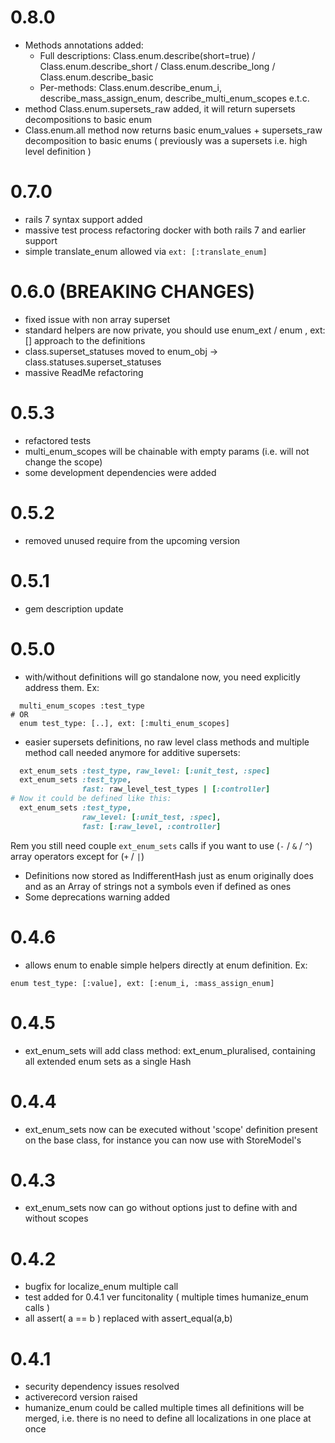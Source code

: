 # 0.8.0
* Methods annotations added:
  * Full descriptions: Class.enum.describe(short=true) / Class.enum.describe_short / Class.enum.describe_long / Class.enum.describe_basic
  * Per-methods: Class.enum.describe_enum_i, describe_mass_assign_enum, describe_multi_enum_scopes e.t.c.
* method Class.enum.supersets_raw added, it will return supersets decompositions to basic enum
* Class.enum.all method now returns basic enum_values + supersets_raw decomposition to basic enums ( previously was a supersets i.e. high level definition )

# 0.7.0 
* rails 7 syntax support added
* massive test process refactoring docker with both rails 7 and earlier support
* simple translate_enum allowed via `ext: [:translate_enum]`

# 0.6.0 (BREAKING CHANGES)
* fixed issue with non array superset
* standard helpers are now private, you should use enum_ext / enum , ext: []  approach to the definitions
* class.superset_statuses moved to enum_obj -> class.statuses.superset_statuses
* massive ReadMe refactoring

# 0.5.3
* refactored tests
* multi_enum_scopes will be chainable with empty params (i.e. will not change the scope)
* some development dependencies were added

# 0.5.2
* removed unused require from the upcoming version 

# 0.5.1
* gem description update

# 0.5.0
* with/without definitions will go standalone now, you need explicitly address them. Ex:
```
  multi_enum_scopes :test_type
# OR
  enum test_type: [..], ext: [:multi_enum_scopes]
```
* easier supersets definitions, no raw level class methods and multiple method call needed anymore for additive supersets:

```ruby
  ext_enum_sets :test_type, raw_level: [:unit_test, :spec]
  ext_enum_sets :test_type,
                fast: raw_level_test_types | [:controller]
# Now it could be defined like this: 
  ext_enum_sets :test_type, 
                raw_level: [:unit_test, :spec],
                fast: [:raw_level, :controller]
```
 Rem you still need couple `ext_enum_sets` calls if you want to use (`-` / `&` / `^`) array operators except for (`+` / `|`) 

* Definitions now stored as IndifferentHash just as enum originally does 
  and as an Array of strings not a symbols even if defined as ones
* Some deprecations warning added

# 0.4.6
* allows enum to enable simple helpers directly at enum definition. Ex: 
```
enum test_type: [:value], ext: [:enum_i, :mass_assign_enum]
```

# 0.4.5
* ext_enum_sets will add class method: ext_enum_pluralised, containing all extended enum sets as a single Hash

# 0.4.4
* ext_enum_sets now can be executed without 'scope' definition present on the base class, 
for instance you can now use with StoreModel's 

# 0.4.3
* ext_enum_sets now can go without options just to define with and without scopes

# 0.4.2
* bugfix for localize_enum multiple call
* test added for 0.4.1 ver funcitonality ( multiple times humanize_enum calls ) 
* all assert( a == b ) replaced with assert_equal(a,b)

# 0.4.1
* security dependency issues resolved
* activerecord version raised 
* humanize_enum could be called multiple times all definitions will be merged, i.e. there is no need to define all localizations in one place at once 